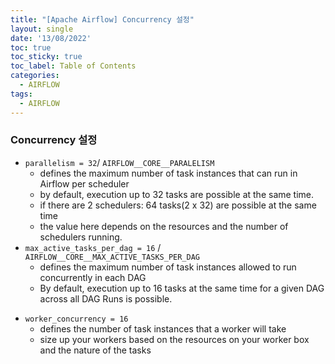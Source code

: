 ```yaml
---
title: "[Apache Airflow] Concurrency 설정"
layout: single
date: '13/08/2022'
toc: true
toc_sticky: true
toc_label: Table of Contents
categories:
  - AIRFLOW
tags:
  - AIRFLOW
---
```


### Concurrency 설정
* `parallelism = 32`/ `AIRFLOW__CORE__PARALELISM`
  * defines the maximum number of task instances that can run in Airflow per scheduler
  * by default, execution up to 32 tasks are possible at the same time. 
  * if there are 2 schedulers: 64 tasks(2 x 32) are possible at the same time
  * the value here depends on the resources and the number of schedulers running.
* `max_active_tasks_per_dag = 16` / `AIRFLOW__CORE__MAX_ACTIVE_TASKS_PER_DAG`
  * defines the maximum number of task instances allowed to run concurrently in each DAG
  * By default, execution up to 16 tasks at the same time for a given DAG across all DAG Runs is possible.
<!-- * `max_active_runs_per_dag = 16` / `AIRFLOW__CORE__MAX_ACTIVE_RUNS_PER_DAG`
  *  defines the maximum number of active DAG runs per DAG
  *  by default, execution up to 16 DAG runs per DAG running at the same time is possible. -->
* `worker_concurrency = 16`
  * defines the number of task instances that a worker will take
  * size up your workers based on the resources on your worker box and the nature of the tasks

